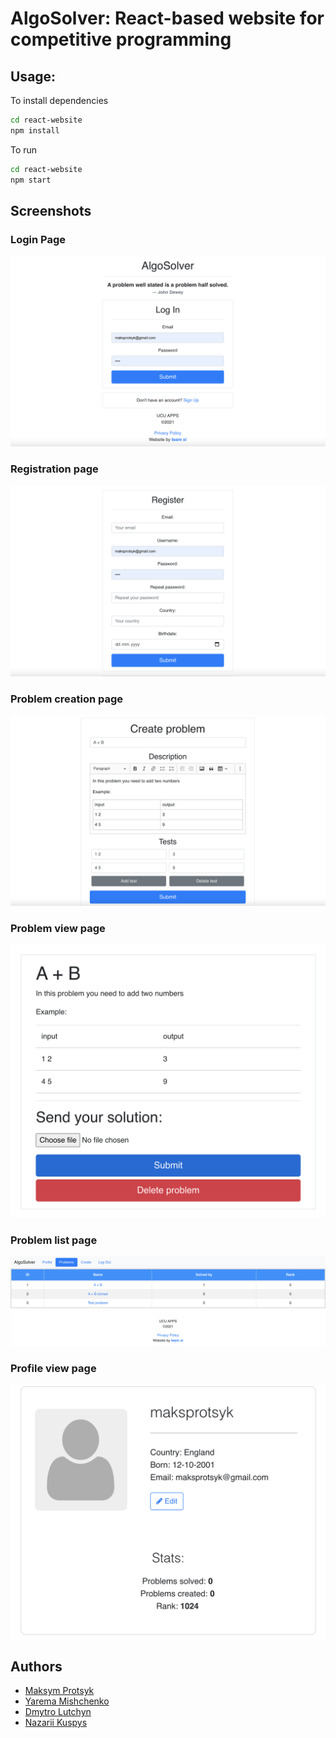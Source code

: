 # AlgoSolver: React-based website for competitive programming

## Usage:
To install dependencies
```bash
cd react-website
npm install
```
To run
```bash
cd react-website
npm start
```

## Screenshots

### Login Page
![image](images/login.png)

### Registration page

![image](images/register.png)

### Problem creation page

![image](images/problem_creation.png)

### Problem view page

![image](images/problem_view.png)

### Problem list page

![image](images/problem_list.png)

### Profile view page

![image](images/profile.png)


## Authors
- [Maksym Protsyk](https://github.com/maksprotsyk)
- [Yarema Mishchenko](https://github.com/RavenbornJB)
- [Dmytro Lutchyn](https://github.com/dlutchyn)
- [Nazarii Kuspys](https://github.com/nazar1ous)



